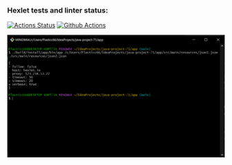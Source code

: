 ### Hexlet tests and linter status:
[![Actions Status](https://github.com/Plasticc66/java-project-71/actions/workflows/hexlet-check.yml/badge.svg)](https://github.com/Plasticc66/java-project-71/actions)
[![Github Actions](https://github.com/Plasticc66/java-project-71/actions/workflows/github-actions.yml/badge.svg)](https://github.com/Plasticc66/java-project-71/actions)

![Screenshot 5 step](https://github.com/Plasticc66/java-project-71/blob/main/app/src/main/resources/Screenshot%205%20step%202%20project%20hexlet.png)
